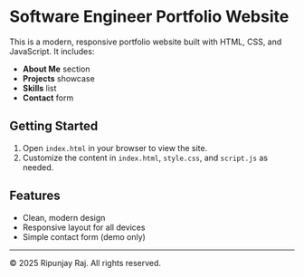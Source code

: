 # Software Engineer Portfolio Website

This is a modern, responsive portfolio website built with HTML, CSS, and JavaScript. It includes:

- **About Me** section
- **Projects** showcase
- **Skills** list
- **Contact** form

## Getting Started

1. Open `index.html` in your browser to view the site.
2. Customize the content in `index.html`, `style.css`, and `script.js` as needed.

## Features
- Clean, modern design
- Responsive layout for all devices
- Simple contact form (demo only)

---
© 2025 Ripunjay Raj. All rights reserved.
